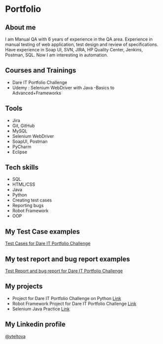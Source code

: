 # Portfolio

## About me
I am Manual QA with 6 years of experience in the QA area. Experience in manual testing of web application, test design and review of specifications. Have experience in Soap UI, SVN, JIRA, HP Quality Center, Jenkins, Postman, SQL. Now I am interesting in automation.  

## Courses and Trainings
* Dare IT Portfolio Challenge
* Udemy : Selenium WebDriver with Java -Basics to Advanced+Frameworks

## Tools
* Jira
* Git, GitHub
* MySQL
* Selenium WebDriver
* SoapUI, Postman
* PyCharm
* Eclipse

## Tech skills
* SQL
* HTML/CSS
* Java
* Python
* Creating test cases
* Reporting bugs
* Robot Framework
* OOP

## My Test Case examples
[Test Cases for Dare IT Portfolio Challenge](https://docs.google.com/spreadsheets/d/1noJAmTxEceDBdNqTdjY30Q8xFGFJ5pPC/edit?usp=sharing&ouid=103039426193742909303&rtpof=true&sd=true)

## My test report and bug report examples
[Test Report and bug report for Dare IT Portfolio Challenge](https://docs.google.com/spreadsheets/d/1q3IsNtgNHgcTMlmfzbZ9NTK6zxQ63LP2/edit?usp=sharing&ouid=103039426193742909303&rtpof=true&sd=true)

## My projects
* Project for Dare IT Portfolio Challenge on Python [Link](https://github.com/vtelt/Challenge_portfolio_vtelt.git)
* Robot Framework Project for Dare IT Portfolio Challenge [Link](https://github.com/vtelt/vtelt_robotframework.git)
* Selenium Java Practice [Link](https://github.com/vtelt/SeleniumJavaPractice.git)

## My Linkedin profile
[@vteltova](http://linkedin.com/in/victoriakarapysh)
